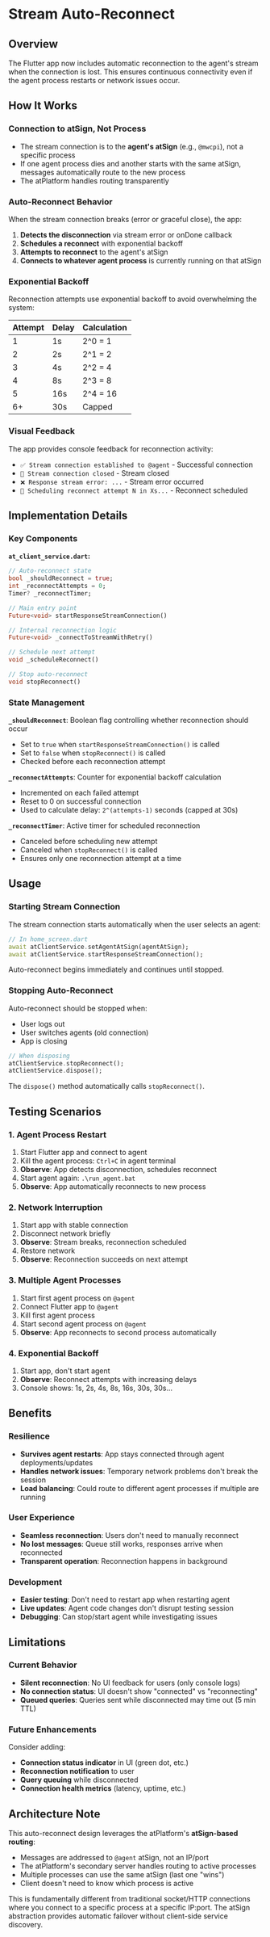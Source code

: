 # Stream Auto-Reconnect

## Overview

The Flutter app now includes automatic reconnection to the agent's stream when the connection is lost. This ensures continuous connectivity even if the agent process restarts or network issues occur.

## How It Works

### Connection to atSign, Not Process
- The stream connection is to the **agent's atSign** (e.g., `@mwcpi`), not a specific process
- If one agent process dies and another starts with the same atSign, messages automatically route to the new process
- The atPlatform handles routing transparently

### Auto-Reconnect Behavior

When the stream connection breaks (error or graceful close), the app:
1. **Detects the disconnection** via stream error or onDone callback
2. **Schedules a reconnect** with exponential backoff
3. **Attempts to reconnect** to the agent's atSign
4. **Connects to whatever agent process** is currently running on that atSign

### Exponential Backoff

Reconnection attempts use exponential backoff to avoid overwhelming the system:

| Attempt | Delay | Calculation |
|---------|-------|-------------|
| 1       | 1s    | 2^0 = 1     |
| 2       | 2s    | 2^1 = 2     |
| 3       | 4s    | 2^2 = 4     |
| 4       | 8s    | 2^3 = 8     |
| 5       | 16s   | 2^4 = 16    |
| 6+      | 30s   | Capped      |

### Visual Feedback

The app provides console feedback for reconnection activity:
- `✅ Stream connection established to @agent` - Successful connection
- `🔌 Stream connection closed` - Stream closed
- `❌ Response stream error: ...` - Stream error occurred
- `🔄 Scheduling reconnect attempt N in Xs...` - Reconnect scheduled

## Implementation Details

### Key Components

**`at_client_service.dart`:**
```dart
// Auto-reconnect state
bool _shouldReconnect = true;
int _reconnectAttempts = 0;
Timer? _reconnectTimer;

// Main entry point
Future<void> startResponseStreamConnection()

// Internal reconnection logic
Future<void> _connectToStreamWithRetry()

// Schedule next attempt
void _scheduleReconnect()

// Stop auto-reconnect
void stopReconnect()
```

### State Management

**`_shouldReconnect`**: Boolean flag controlling whether reconnection should occur
- Set to `true` when `startResponseStreamConnection()` is called
- Set to `false` when `stopReconnect()` is called
- Checked before each reconnection attempt

**`_reconnectAttempts`**: Counter for exponential backoff calculation
- Incremented on each failed attempt
- Reset to 0 on successful connection
- Used to calculate delay: `2^(attempts-1)` seconds (capped at 30s)

**`_reconnectTimer`**: Active timer for scheduled reconnection
- Canceled before scheduling new attempt
- Canceled when `stopReconnect()` is called
- Ensures only one reconnection attempt at a time

## Usage

### Starting Stream Connection

The stream connection starts automatically when the user selects an agent:

```dart
// In home_screen.dart
await atClientService.setAgentAtSign(agentAtSign);
await atClientService.startResponseStreamConnection();
```

Auto-reconnect begins immediately and continues until stopped.

### Stopping Auto-Reconnect

Auto-reconnect should be stopped when:
- User logs out
- User switches agents (old connection)
- App is closing

```dart
// When disposing
atClientService.stopReconnect();
atClientService.dispose();
```

The `dispose()` method automatically calls `stopReconnect()`.

## Testing Scenarios

### 1. Agent Process Restart
1. Start Flutter app and connect to agent
2. Kill the agent process: `Ctrl+C` in agent terminal
3. **Observe**: App detects disconnection, schedules reconnect
4. Start agent again: `.\run_agent.bat`
5. **Observe**: App automatically reconnects to new process

### 2. Network Interruption
1. Start app with stable connection
2. Disconnect network briefly
3. **Observe**: Stream breaks, reconnection scheduled
4. Restore network
5. **Observe**: Reconnection succeeds on next attempt

### 3. Multiple Agent Processes
1. Start first agent process on `@agent`
2. Connect Flutter app to `@agent`
3. Kill first agent process
4. Start second agent process on `@agent`
5. **Observe**: App reconnects to second process automatically

### 4. Exponential Backoff
1. Start app, don't start agent
2. **Observe**: Reconnect attempts with increasing delays
3. Console shows: 1s, 2s, 4s, 8s, 16s, 30s, 30s...

## Benefits

### Resilience
- **Survives agent restarts**: App stays connected through agent deployments/updates
- **Handles network issues**: Temporary network problems don't break the session
- **Load balancing**: Could route to different agent processes if multiple are running

### User Experience
- **Seamless reconnection**: Users don't need to manually reconnect
- **No lost messages**: Queue still works, responses arrive when reconnected
- **Transparent operation**: Reconnection happens in background

### Development
- **Easier testing**: Don't need to restart app when restarting agent
- **Live updates**: Agent code changes don't disrupt testing session
- **Debugging**: Can stop/start agent while investigating issues

## Limitations

### Current Behavior
- **Silent reconnection**: No UI feedback for users (only console logs)
- **No connection status**: UI doesn't show "connected" vs "reconnecting"
- **Queued queries**: Queries sent while disconnected may time out (5 min TTL)

### Future Enhancements
Consider adding:
- **Connection status indicator** in UI (green dot, etc.)
- **Reconnection notification** to user
- **Query queuing** while disconnected
- **Connection health metrics** (latency, uptime, etc.)

## Architecture Note

This auto-reconnect design leverages the atPlatform's **atSign-based routing**:
- Messages are addressed to `@agent` atSign, not an IP/port
- The atPlatform's secondary server handles routing to active processes
- Multiple processes can use the same atSign (last one "wins")
- Client doesn't need to know which process is active

This is fundamentally different from traditional socket/HTTP connections where you connect to a specific process at a specific IP:port. The atSign abstraction provides automatic failover without client-side service discovery.
